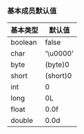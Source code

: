 
### 基本成员默认值
|基本类型|默认值|
|-------|-----|
|boolean|false|
|char|'\u0000'|
|byte|(byte)0|
|short|(short)0|
|int|0|
|long|0L|
|float|0.0f|
|double|0.0d|
